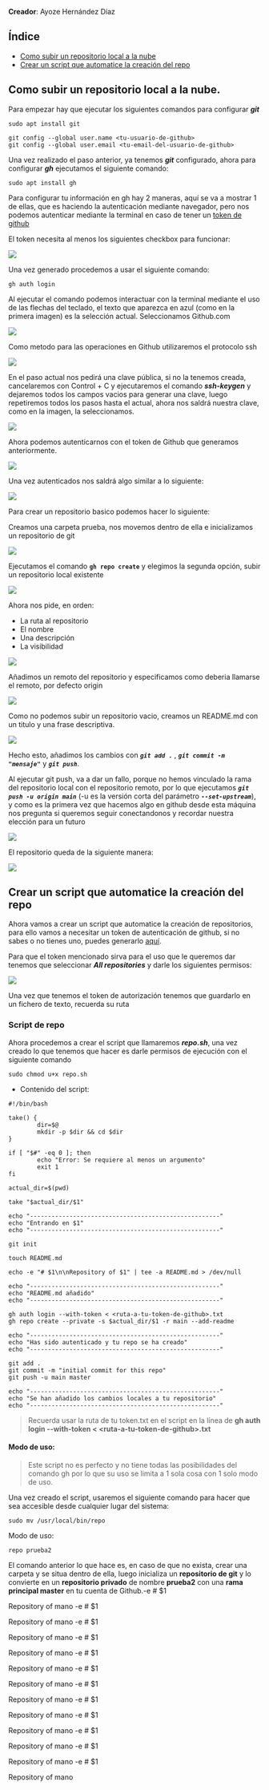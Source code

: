**Creador**: Ayoze Hernández Díaz

## Índice

+ [Como subir un repositorio local a la nube](#id0)
+ [Crear un script que automatice la creación del repo](#id1)

## Como subir un repositorio local a la nube. <a name="id0"></a>

Para empezar hay que ejecutar los siguientes comandos para configurar ***git*** 

```
sudo apt install git

git config --global user.name <tu-usuario-de-github>
git config --global user.email <tu-email-del-usuario-de-github>
```

Una vez realizado el paso anterior, ya tenemos ***git*** configurado, ahora para configurar ***gh*** ejecutamos el siguiente comando:

```
sudo apt install gh
```

Para configurar tu información en gh hay 2 maneras, aquí se va a mostrar 1 de ellas, que es haciendo la autenticación mediante navegador, pero nos podemos autenticar mediante la terminal en caso de tener un [token de github](https://github.com/settings/tokens)

El token necesita al menos los siguientes checkbox para funcionar:

![](./img/token.png)

Una vez generado procedemos a usar el siguiente comando:

```
gh auth login
```

Al ejecutar el comando podemos interactuar con la terminal mediante el uso de las flechas del teclado, el texto que aparezca en azul (como en la primera imagen) es la selección actual. Seleccionamos Github.com

![](./img/1.png)

Como metodo para las operaciones en Github utilizaremos el protocolo ssh

![](./img/2.png)

En el paso actual nos pedirá una clave pública, si no la tenemos creada, cancelaremos con Control + C y ejecutaremos el comando ***ssh-keygen*** y dejaremos todos los campos vacios para generar una clave, luego repetiremos todos los pasos hasta el actual, ahora nos saldrá nuestra clave, como en la imagen, la seleccionamos.

![](./img/3.png)

Ahora podemos autenticarnos con el token de Github que generamos anteriormente.

![](./img/4.png)

Una vez autenticados nos saldrá algo similar a lo siguiente:

![](./img/5.png)

Para crear un repositorio basico podemos hacer lo siguiente:

Creamos una carpeta prueba, nos movemos dentro de ella e inicializamos un repositorio de git

![](./img/repo1.png)

Ejecutamos el comando **```gh repo create```** y elegimos la segunda opción, subir un repositorio local existente

![](./img/repo2.png)

Ahora nos pide, en orden: 
+ La ruta al repositorio
+ El nombre
+ Una descripción 
+ La visibilidad

![](./img/repo3.png)

Añadimos un remoto del repositorio y especificamos como deberia llamarse el remoto, por defecto origin

![](./img/repo4.png)

Como no podemos subir un repositorio vacio, creamos un README.md con un titulo y una frase descriptiva.

![](./img/repo5.png)

Hecho esto, añadimos los cambios con ***```git add .```*** , ***```git commit -m "mensaje"```*** y ***```git push```***.

Al ejecutar git push, va a dar un fallo, porque no hemos vinculado la rama del repositorio local con el repositorio remoto, por lo que ejecutamos ***```git push -u origin main```*** (-u es la versión corta del parámetro ***```--set-upstream```***), y como es la primera vez que hacemos algo en github desde esta máquina nos pregunta si queremos seguir conectandonos y recordar nuestra elección para un futuro

![](./img/repo6.png)

El repositorio queda de la siguiente manera:

![](./img/repo7.png)

## Crear un script que automatice la creación del repo <a name="id1"></a>

Ahora vamos a crear un script que automatice la creación de repositorios, para ello vamos a necesitar un token de autenticación de github, si no sabes o no tienes uno, puedes generarlo [aquí](https://github.com/settings/tokens?type=beta).

Para que el token mencionado sirva para el uso que le queremos dar tenemos que seleccionar ***All repositories*** y darle los siguientes permisos:

![](./img/token2.png)

Una vez que tenemos el token de autorización tenemos que guardarlo en un fichero de texto, recuerda su ruta

### Script de repo

Ahora procedemos a crear el script que llamaremos ***repo.sh***, una vez creado lo que tenemos que hacer es darle permisos de ejecución con el siguiente comando


```
sudo chmod u+x repo.sh
```

+ Contenido del script:

```
#!/bin/bash

take() {
        dir=$@
        mkdir -p $dir && cd $dir
}

if [ "$#" -eq 0 ]; then
        echo "Error: Se requiere al menos un argumento"
        exit 1
fi

actual_dir=$(pwd)

take "$actual_dir/$1"

echo "-----------------------------------------------------"
echo "Entrando en $1"
echo "-----------------------------------------------------"

git init

touch README.md

echo -e "# $1\n\nRepository of $1" | tee -a README.md > /dev/null

echo "-----------------------------------------------------"
echo "README.md añadido"
echo "-----------------------------------------------------"

gh auth login --with-token < <ruta-a-tu-token-de-github>.txt
gh repo create --private -s $actual_dir/$1 -r main --add-readme

echo "-----------------------------------------------------"
echo "Has sido autenticado y tu repo se ha creado"
echo "-----------------------------------------------------"

git add .
git commit -m "initial commit for this repo"
git push -u main master

echo "-----------------------------------------------------"
echo "Se han añadido los cambios locales a tu repositorio"
echo "-----------------------------------------------------"
```

> Recuerda usar la ruta de tu token.txt en el script en la línea de **gh auth login --with-token < \<ruta-a-tu-token-de-github\>.txt**

#### Modo de uso:

> Este script no es perfecto y no tiene todas las posibilidades del comando gh por lo que su uso se limita a 1 sola cosa con 1 solo modo de uso.


Una vez creado el script, usaremos el siguiente comando para hacer que sea accesible desde cualquier lugar del sistema:

```
sudo mv /usr/local/bin/repo
```

Modo de uso:

```
repo prueba2
```

El comando anterior lo que hace es, en caso de que no exista, crear una carpeta y se situa dentro de ella, luego inicializa un **repositorio de git** y lo convierte en un **repositorio privado** de nombre **prueba2** con una **rama principal master** en tu cuenta de Github.-e # $1

Repository of mano
-e # $1

Repository of mano
-e # $1

Repository of mano
-e # $1

Repository of mano
-e # $1

Repository of mano
-e # $1

Repository of mano
-e # $1

Repository of mano
-e # $1

Repository of mano
-e # $1

Repository of mano
-e # $1

Repository of mano
-e # $1

Repository of mano
-e # $1

Repository of mano
